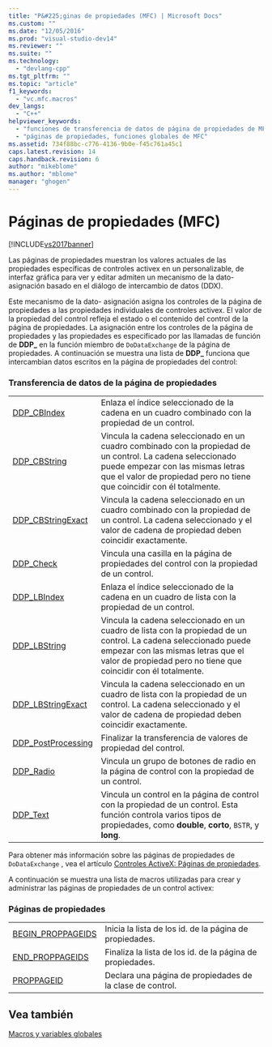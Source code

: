 ```yaml
---
title: "P&#225;ginas de propiedades (MFC) | Microsoft Docs"
ms.custom: ""
ms.date: "12/05/2016"
ms.prod: "visual-studio-dev14"
ms.reviewer: ""
ms.suite: ""
ms.technology: 
  - "devlang-cpp"
ms.tgt_pltfrm: ""
ms.topic: "article"
f1_keywords: 
  - "vc.mfc.macros"
dev_langs: 
  - "C++"
helpviewer_keywords: 
  - "funciones de transferencia de datos de página de propiedades de MFC"
  - "páginas de propiedades, funciones globales de MFC"
ms.assetid: 734f88bc-c776-4136-9b0e-f45c761a45c1
caps.latest.revision: 14
caps.handback.revision: 6
author: "mikeblome"
ms.author: "mblome"
manager: "ghogen"
---
```

# P&#225;ginas de propiedades (MFC)
[!INCLUDE[vs2017banner](../../assembler/inline/includes/vs2017banner.md)]

Las páginas de propiedades muestran los valores actuales de las propiedades específicas de controles activex en un personalizable, de interfaz gráfica para ver y editar admiten un mecanismo de la dato\- asignación basado en el diálogo de intercambio de datos \(DDX\).  
  
 Este mecanismo de la dato\- asignación asigna los controles de la página de propiedades a las propiedades individuales de controles activex.  El valor de la propiedad del control refleja el estado o el contenido del control de la página de propiedades.  La asignación entre los controles de la página de propiedades y las propiedades es especificado por las llamadas de función de **DDP\_** en la función miembro de `DoDataExchange` de la página de propiedades.  A continuación se muestra una lista de **DDP\_** funciona que intercambian datos escritos en la página de propiedades del control:  
  
### Transferencia de datos de la página de propiedades  
  
|||  
|-|-|  
|[DDP\_CBIndex](../Topic/DDP_CBIndex.md)|Enlaza el índice seleccionado de la cadena en un cuadro combinado con la propiedad de un control.|  
|[DDP\_CBString](../Topic/DDP_CBString.md)|Vincula la cadena seleccionado en un cuadro combinado con la propiedad de un control.  La cadena seleccionado puede empezar con las mismas letras que el valor de propiedad pero no tiene que coincidir con él totalmente.|  
|[DDP\_CBStringExact](../Topic/DDP_CBStringExact.md)|Vincula la cadena seleccionado en un cuadro combinado con la propiedad de un control.  La cadena seleccionado y el valor de cadena de propiedad deben coincidir exactamente.|  
|[DDP\_Check](../Topic/DDP_Check.md)|Vincula una casilla en la página de propiedades del control con la propiedad de un control.|  
|[DDP\_LBIndex](../Topic/DDP_LBIndex.md)|Enlaza el índice seleccionado de la cadena en un cuadro de lista con la propiedad de un control.|  
|[DDP\_LBString](../Topic/DDP_LBString.md)|Vincula la cadena seleccionado en un cuadro de lista con la propiedad de un control.  La cadena seleccionado puede empezar con las mismas letras que el valor de propiedad pero no tiene que coincidir con él totalmente.|  
|[DDP\_LBStringExact](../Topic/DDP_LBStringExact.md)|Vincula la cadena seleccionado en un cuadro de lista con la propiedad de un control.  La cadena seleccionado y el valor de cadena de propiedad deben coincidir exactamente.|  
|[DDP\_PostProcessing](../Topic/DDP_PostProcessing.md)|Finalizar la transferencia de valores de propiedad del control.|  
|[DDP\_Radio](../Topic/DDP_Radio.md)|Vincula un grupo de botones de radio en la página de control con la propiedad de un control.|  
|[DDP\_Text](../Topic/DDP_Text.md)|Vincula un control en la página de control con la propiedad de un control.  Esta función controla varios tipos de propiedades, como **double**, **corto**, `BSTR`, y **long**.|  
  
 Para obtener más información sobre las páginas de propiedades de `DoDataExchange` , vea el artículo [Controles ActiveX: Páginas de propiedades](../../mfc/mfc-activex-controls-property-pages.md).  
  
 A continuación se muestra una lista de macros utilizadas para crear y administrar las páginas de propiedades de un control activex:  
  
### Páginas de propiedades  
  
|||  
|-|-|  
|[BEGIN\_PROPPAGEIDS](../Topic/BEGIN_PROPPAGEIDS.md)|Inicia la lista de los id. de la página de propiedades.|  
|[END\_PROPPAGEIDS](../Topic/END_PROPPAGEIDS.md)|Finaliza la lista de los id. de la página de propiedades.|  
|[PROPPAGEID](../Topic/PROPPAGEID.md)|Declara una página de propiedades de la clase de control.|  
  
## Vea también  
 [Macros y variables globales](../../mfc/reference/mfc-macros-and-globals.md)
